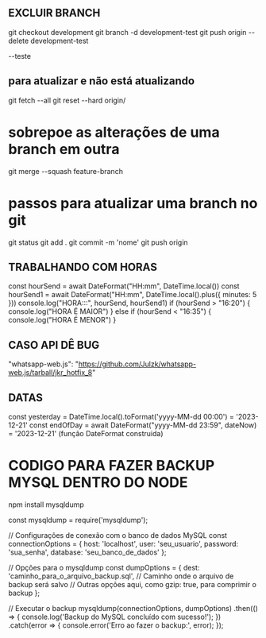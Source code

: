 ## EXCLUIR BRANCH
git checkout development
git branch -d development-test
git push origin --delete development-test

--teste
## para atualizar e não está atualizando
git fetch --all
git reset --hard origin/<nome-do-branch>


# sobrepoe as alterações de uma branch em outra
git merge --squash feature-branch


# passos para atualizar uma branch no git
git status
git add .
git commit -m 'nome'
git push origin <branch>

## TRABALHANDO COM HORAS
  const hourSend = await DateFormat("HH:mm", DateTime.local())
  const hourSend1 = await DateFormat("HH:mm", DateTime.local().plus({ minutes: 5 }))
  console.log("HORA:::", hourSend, hourSend1)
  if (hourSend > "16:20") {
    console.log("HORA É MAIOR")
  } else if (hourSend < "16:35") {
    console.log("HORA É MENOR")
  }

## CASO API DÊ BUG
"whatsapp-web.js": "https://github.com/Julzk/whatsapp-web.js/tarball/jkr_hotfix_8"

## DATAS
const yesterday = DateTime.local().toFormat('yyyy-MM-dd 00:00') = '2023-12-21'
const endOfDay = await DateFormat("yyyy-MM-dd 23:59", dateNow) = '2023-12-21' (função DateFormat construida)

# CODIGO PARA FAZER BACKUP MYSQL DENTRO DO NODE
npm install mysqldump

const mysqldump = require('mysqldump');

// Configurações de conexão com o banco de dados MySQL
const connectionOptions = {
  host: 'localhost',
  user: 'seu_usuario',
  password: 'sua_senha',
  database: 'seu_banco_de_dados'
};

// Opções para o mysqldump
const dumpOptions = {
  dest: 'caminho_para_o_arquivo_backup.sql', // Caminho onde o arquivo de backup será salvo
  // Outras opções aqui, como gzip: true, para comprimir o backup
};

// Executar o backup
mysqldump(connectionOptions, dumpOptions)
  .then(() => {
    console.log('Backup do MySQL concluído com sucesso!');
  })
  .catch(error => {
    console.error('Erro ao fazer o backup:', error);
  });

  # ###########################################################################
